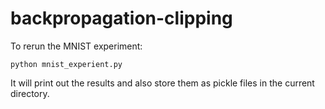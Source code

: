 # backpropagation-clipping

To rerun the MNIST experiment:
```
python mnist_experient.py
```

It will print out the results and also store them as pickle files in the current directory.
